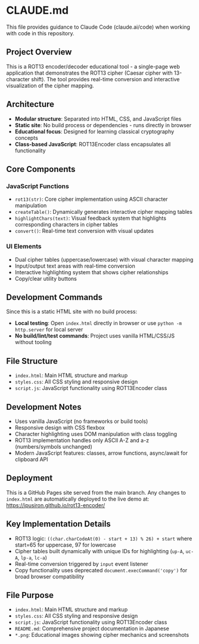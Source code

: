 # CLAUDE.md

This file provides guidance to Claude Code (claude.ai/code) when working with code in this repository.

## Project Overview

This is a ROT13 encoder/decoder educational tool - a single-page web application that demonstrates the ROT13 cipher (Caesar cipher with 13-character shift). The tool provides real-time conversion and interactive visualization of the cipher mapping.

## Architecture

- **Modular structure**: Separated into HTML, CSS, and JavaScript files
- **Static site**: No build process or dependencies - runs directly in browser
- **Educational focus**: Designed for learning classical cryptography concepts
- **Class-based JavaScript**: ROT13Encoder class encapsulates all functionality

## Core Components

### JavaScript Functions
- `rot13(str)`: Core cipher implementation using ASCII character manipulation
- `createTable()`: Dynamically generates interactive cipher mapping tables
- `highlightChars(text)`: Visual feedback system that highlights corresponding characters in cipher tables
- `convert()`: Real-time text conversion with visual updates

### UI Elements
- Dual cipher tables (uppercase/lowercase) with visual character mapping
- Input/output text areas with real-time conversion
- Interactive highlighting system that shows cipher relationships
- Copy/clear utility buttons

## Development Commands

Since this is a static HTML site with no build process:
- **Local testing**: Open `index.html` directly in browser or use `python -m http.server` for local server
- **No build/lint/test commands**: Project uses vanilla HTML/CSS/JS without tooling

## File Structure

- `index.html`: Main HTML structure and markup
- `styles.css`: All CSS styling and responsive design
- `script.js`: JavaScript functionality using ROT13Encoder class

## Development Notes

- Uses vanilla JavaScript (no frameworks or build tools)
- Responsive design with CSS flexbox
- Character highlighting uses DOM manipulation with class toggling
- ROT13 implementation handles only ASCII A-Z and a-z (numbers/symbols unchanged)
- Modern JavaScript features: classes, arrow functions, async/await for clipboard API

## Deployment

This is a GitHub Pages site served from the main branch. Any changes to `index.html` are automatically deployed to the live demo at: https://ipusiron.github.io/rot13-encoder/

## Key Implementation Details

- ROT13 logic: `((char.charCodeAt(0) - start + 13) % 26) + start` where start=65 for uppercase, 97 for lowercase
- Cipher tables built dynamically with unique IDs for highlighting (`up-A`, `uc-A`, `lp-a`, `lc-a`)
- Real-time conversion triggered by `input` event listener
- Copy functionality uses deprecated `document.execCommand('copy')` for broad browser compatibility

## File Purpose

- `index.html`: Main HTML structure and markup
- `styles.css`: All CSS styling and responsive design  
- `script.js`: JavaScript functionality using ROT13Encoder class
- `README.md`: Comprehensive project documentation in Japanese
- `*.png`: Educational images showing cipher mechanics and screenshots